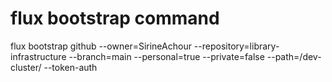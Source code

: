 # flux bootstrap command
flux bootstrap github --owner=SirineAchour --repository=library-infrastructure --branch=main --personal=true --private=false --path=/dev-cluster/ 
--token-auth 

